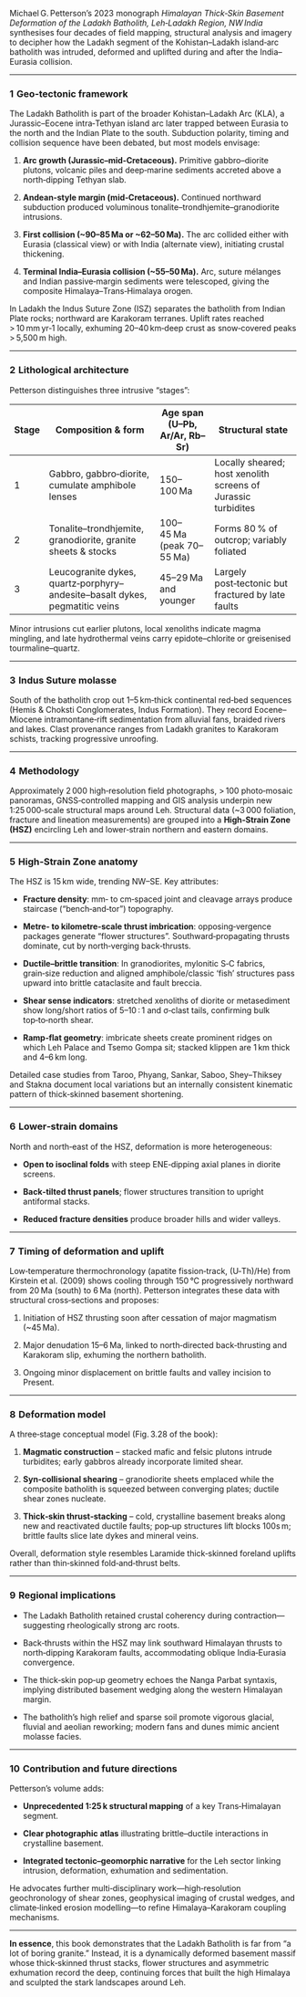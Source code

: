 
Michael G. Petterson’s 2023 monograph _Himalayan Thick‑Skin Basement Deformation of the Ladakh Batholith, Leh‑Ladakh Region, NW India_ synthesises four decades of field mapping, structural analysis and imagery to decipher how the Ladakh segment of the Kohistan–Ladakh island‑arc batholith was intruded, deformed and uplifted during and after the India–Eurasia collision.

---

### 1  Geo‑tectonic framework

The Ladakh Batholith is part of the broader Kohistan–Ladakh Arc (KLA), a Jurassic–Eocene intra‑Tethyan island arc later trapped between Eurasia to the north and the Indian Plate to the south. Subduction polarity, timing and collision sequence have been debated, but most models envisage:

1. **Arc growth (Jurassic–mid‑Cretaceous).** Primitive gabbro–diorite plutons, volcanic piles and deep‑marine sediments accreted above a north‑dipping Tethyan slab.
    
2. **Andean‑style margin (mid‑Cretaceous).** Continued northward subduction produced voluminous tonalite–trondhjemite–granodiorite intrusions.
    
3. **First collision (~90–85 Ma or ~62–50 Ma).** The arc collided either with Eurasia (classical view) or with India (alternate view), initiating crustal thickening.
    
4. **Terminal India–Eurasia collision (~55–50 Ma).** Arc, suture mélanges and Indian passive‑margin sediments were telescoped, giving the composite Himalaya–Trans‑Himalaya orogen.
    

In Ladakh the Indus Suture Zone (ISZ) separates the batholith from Indian Plate rocks; northward are Karakoram terranes. Uplift rates reached > 10 mm yr‑1 locally, exhuming 20–40 km‑deep crust as snow‑covered peaks > 5,500 m high.

---

### 2  Lithological architecture

Petterson distinguishes three intrusive “stages”:

|Stage|Composition & form|Age span (U–Pb, Ar/Ar, Rb–Sr)|Structural state|
|---|---|---|---|
|1|Gabbro, gabbro‑diorite, cumulate amphibole lenses|150–100 Ma|Locally sheared; host xenolith screens of Jurassic turbidites|
|2|Tonalite–trondhjemite, granodiorite, granite sheets & stocks|100–45 Ma (peak 70–55 Ma)|Forms 80 % of outcrop; variably foliated|
|3|Leucogranite dykes, quartz‑porphyry–andesite–basalt dykes, pegmatitic veins|45–29 Ma and younger|Largely post‑tectonic but fractured by late faults|

Minor intrusions cut earlier plutons, local xenoliths indicate magma mingling, and late hydrothermal veins carry epidote–chlorite or greisenised tourmaline–quartz.

---

### 3  Indus Suture molasse

South of the batholith crop out 1–5 km‑thick continental red‑bed sequences (Hemis & Choksti Conglomerates, Indus Formation). They record Eocene–Miocene intramontane‑rift sedimentation from alluvial fans, braided rivers and lakes. Clast provenance ranges from Ladakh granites to Karakoram schists, tracking progressive unroofing.

---

### 4  Methodology

Approximately 2 000 high‑resolution field photographs, > 100 photo‑mosaic panoramas, GNSS‑controlled mapping and GIS analysis underpin new 1:25 000‑scale structural maps around Leh. Structural data (~3 000 foliation, fracture and lineation measurements) are grouped into a **High‑Strain Zone (HSZ)** encircling Leh and lower‑strain northern and eastern domains.

---

### 5  High‑Strain Zone anatomy

The HSZ is 15 km wide, trending NW–SE. Key attributes:

- **Fracture density**: mm‑ to cm‑spaced joint and cleavage arrays produce staircase (“bench‑and‑tor”) topography.
    
- **Metre‑ to kilometre‑scale thrust imbrication**: opposing‐vergence packages generate “flower structures”. Southward‑propagating thrusts dominate, cut by north‑verging back‑thrusts.
    
- **Ductile–brittle transition**: In granodiorites, mylonitic S‑C fabrics, grain‑size reduction and aligned amphibole/classic ‘fish’ structures pass upward into brittle cataclasite and fault breccia.
    
- **Shear sense indicators**: stretched xenoliths of diorite or metasediment show long/short ratios of 5–10 : 1 and σ‑clast tails, confirming bulk top‑to‑north shear.
    
- **Ramp‑flat geometry**: imbricate sheets create prominent ridges on which Leh Palace and Tsemo Gompa sit; stacked klippen are 1 km thick and 4–6 km long.
    

Detailed case studies from Taroo, Phyang, Sankar, Saboo, Shey–Thiksey and Stakna document local variations but an internally consistent kinematic pattern of thick‑skinned basement shortening.

---

### 6  Lower‑strain domains

North and north‑east of the HSZ, deformation is more heterogeneous:

- **Open to isoclinal folds** with steep ENE‑dipping axial planes in diorite screens.
    
- **Back‑tilted thrust panels**; flower structures transition to upright antiformal stacks.
    
- **Reduced fracture densities** produce broader hills and wider valleys.
    

---

### 7  Timing of deformation and uplift

Low‑temperature thermochronology (apatite fission‑track, (U‑Th)/He) from Kirstein et al. (2009) shows cooling through 150 °C progressively northward from 20 Ma (south) to 6 Ma (north). Petterson integrates these data with structural cross‑sections and proposes:

1. Initiation of HSZ thrusting soon after cessation of major magmatism (~45 Ma).
    
2. Major denudation 15–6 Ma, linked to north‑directed back‑thrusting and Karakoram slip, exhuming the northern batholith.
    
3. Ongoing minor displacement on brittle faults and valley incision to Present.
    

---

### 8  Deformation model

A three‑stage conceptual model (Fig. 3.28 of the book):

1. **Magmatic construction** – stacked mafic and felsic plutons intrude turbidites; early gabbros already incorporate limited shear.
    
2. **Syn‑collisional shearing** – granodiorite sheets emplaced while the composite batholith is squeezed between converging plates; ductile shear zones nucleate.
    
3. **Thick‑skin thrust‑stacking** – cold, crystalline basement breaks along new and reactivated ductile faults; pop‑up structures lift blocks 100s m; brittle faults slice late dykes and mineral veins.
    

Overall, deformation style resembles Laramide thick‑skinned foreland uplifts rather than thin‑skinned fold‑and‑thrust belts.

---

### 9  Regional implications

- The Ladakh Batholith retained crustal coherency during contraction—suggesting rheologically strong arc roots.
    
- Back‑thrusts within the HSZ may link southward Himalayan thrusts to north‑dipping Karakoram faults, accommodating oblique India‑Eurasia convergence.
    
- The thick‑skin pop‑up geometry echoes the Nanga Parbat syntaxis, implying distributed basement wedging along the western Himalayan margin.
    
- The batholith’s high relief and sparse soil promote vigorous glacial, fluvial and aeolian reworking; modern fans and dunes mimic ancient molasse facies.
    

---

### 10  Contribution and future directions

Petterson’s volume adds:

- **Unprecedented 1:25 k structural mapping** of a key Trans‑Himalayan segment.
    
- **Clear photographic atlas** illustrating brittle–ductile interactions in crystalline basement.
    
- **Integrated tectonic–geomorphic narrative** for the Leh sector linking intrusion, deformation, exhumation and sedimentation.
    

He advocates further multi‑disciplinary work—high‑resolution geochronology of shear zones, geophysical imaging of crustal wedges, and climate‑linked erosion modelling—to refine Himalaya–Karakoram coupling mechanisms.

---

**In essence**, this book demonstrates that the Ladakh Batholith is far from “a lot of boring granite.” Instead, it is a dynamically deformed basement massif whose thick‑skinned thrust stacks, flower structures and asymmetric exhumation record the deep, continuing forces that built the high Himalaya and sculpted the stark landscapes around Leh.